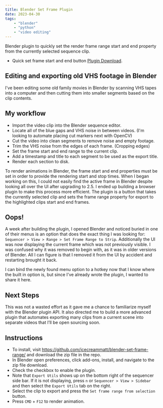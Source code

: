 ```yaml
---
title: Blender Set Frame Plugin
date: 2023-04-30
tags:
    - "blender"
    - "python"
    - "video editing"
---
```

Blender plugin to quickly set the render frame range start and end property from the currently selected sequence clip.

- Quick set frame start and end button [Plugin Download](https://github.com/icecreammatt/blender-set-frame-range/).

<!--more-->

## Editing and exporting old VHS footage in Blender

I've been editing some old family movies in Blender by scanning VHS tapes into a computer and then cutting them into smaller segments based on the clip contents.

## My workflow
- Import the video clip into the Blender sequence editor. 
- Locate all of the blue gaps and VHS noise in between videos. (I'm looking to automate placing cut markers next with OpenCV) 
- Cut the video into clean segments to remove noise and empty footage.
- Trim the VHS noise from the edges of each frame. (Cropping edges)
- Set the frame start and end range to the current clip.
- Add a timestamp and title to each segment to be used as the export title.
- Render each section to disk.

To render animations in Blender, the frame start and end properties must be set in order to provide the rendering start and stop times. When I began working on this, I could not easily find the active frame in Blender despite looking all over the UI after upgrading to 2.5. I ended up building a browser plugin to make this process more efficient. The plugin is a button that takes the currently selected clip and sets the frame range property for export to the highlighted clips start and end frames. 

## Oops!
A week after building the plugin, I opened Blender and noticed buried in one of their menus is an option that does the exact thing I was looking for: `Sequencer > View > Range > Set Frame Range to Strip`. Additionally the UI was now displaying the current frame which was not previously visible. I was confused why it was removed to begin with, as it was in older versions of Blender. All I can figure is that I removed it from the UI by accident and restarting brought it back.

I can bind the newly found menu option to a hotkey now that I know where the built in option is, but since I've already wrote the plugin, I wanted to share it here.

## Next Steps
This was not a wasted effort as it gave me a chance to familiarize myself with the Blender plugin API. It also directed me to build a more advanced plugin that automates exporting many clips from a current scene into separate videos that I’ll be open sourcing soon.

## Instructions
- To install, visit https://github.com/icecreammatt/blender-set-frame-range/ and download the zip file in the repo.
- In Blender open preferences, click add-ons, install, and navigate to the zip file download.
- Check the checkbox to enable the plugin.
- Note that `Export Utils` shows up on the bottom right of the sequencer side bar. If it is not displaying, press `n` or `Sequencer > View > Sidebar` and then select the `Export Utils` tab on the right.
- Select the clip to export and press the `Set frame range from selection` button.
- Press `CMD` + `F12` to render animation.

